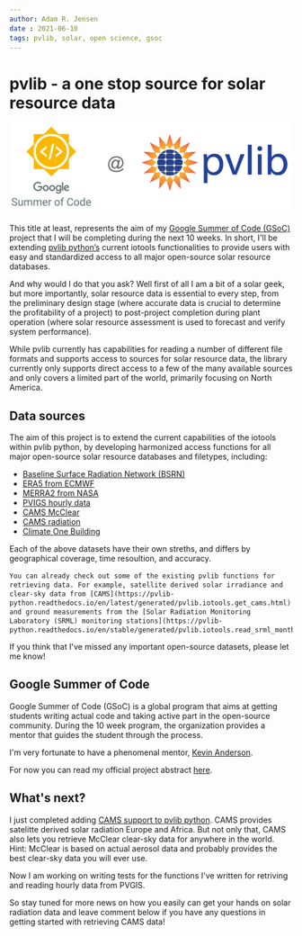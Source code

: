 ```yaml
---
author: Adam R. Jensen
date : 2021-06-10
tags: pvlib, solar, open science, gsoc
---
```


# pvlib - a one stop source for solar resource data
![gsoc and pvlib logo](/images/gsoc_at_pvlib.png)

This title at least, represents the aim of my [Google Summer of Code (GSoC)](https://summerofcode.withgoogle.com/about/) project that I will be completing during the next 10 weeks. In short, I'll be extending [pvlib python’s](https://pvlib-python.readthedocs.io/en/stable/) current iotools functionalities to provide users with easy and standardized access to all major open-source solar resource databases.

And why would I do that you ask? Well first of all I am a bit of a solar geek, but more importantly, solar resource data is essential to every step, from the preliminary design stage (where accurate data is crucial to determine the profitability of a project) to post-project completion during plant operation (where solar resource assessment is used to forecast and verify system performance).

While pvlib currently has capabilities for reading a number of different file formats and supports access to sources for solar resource data, the library currently only supports direct access to a few of the many available sources and only covers a limited part of the world, primarily focusing on North America.


## Data sources
The aim of this project is to extend the current capabilities of the iotools within pvlib python, by developing harmonized access functions for all major open-source solar resource databases and filetypes, including:
- [Baseline Surface Radiation Network (BSRN)](https://bsrn.awi.de/) 
- [ERA5 from ECMWF](https://www.ecmwf.int/en/forecasts/datasets/reanalysis-datasets/era5)
- [MERRA2 from NASA](https://gmao.gsfc.nasa.gov/reanalysis/MERRA-2/)
- [PVIGS hourly data](https://ec.europa.eu/jrc/en/PVGIS/tools/hourly-radiation)
- [CAMS McClear](http://www.soda-pro.com/web-services/radiation/cams-mcclear)
- [CAMS radiation](http://www.soda-pro.com/web-services/radiation/cams-radiation-service/info)
- [Climate One Building](http://climate.onebuilding.org/)

Each of the above datasets have their own streths, and differs by geographical coverage, time resoultion, and accuracy.

```{note}
You can already check out some of the existing pvlib functions for retrieving data. For example, satellite derived solar irradiance and clear-sky data from [CAMS](https://pvlib-python.readthedocs.io/en/latest/generated/pvlib.iotools.get_cams.html) and ground measurements from the [Solar Radiation Monitoring Laboratory (SRML) monitoring stations](https://pvlib-python.readthedocs.io/en/stable/generated/pvlib.iotools.read_srml_month_from_solardat.html#pvlib.iotools.read_srml_month_from_solardat).
```

If you think that I've missed any important open-source datasets, please let me know!

## Google Summer of Code
Google Summer of Code (GSoC) is a global program that aims at getting students writing actual code and taking active part in the open-source community. During the 10 week program, the organization provides a mentor that guides the student through the process.

I'm very fortunate to have a phenomenal mentor, [Kevin Anderson](https://github.com/kanderso-nrel).

For now you can read my official project abstract [here](https://summerofcode.withgoogle.com/projects/#6071460558274560).

## What's next?
I just completed adding [CAMS support to pvlib python](https://github.com/pvlib/pvlib-python/pull/1175). CAMS provides satelitte derived solar radiation Europe and Africa. But not only that, CAMS also lets you retrieve McClear clear-sky data for anywhere in the world. Hint: McClear is based on actual aerosol data and probably provides the best clear-sky data you will ever use.

Now I am working on writing tests for the functions I've written for retriving and reading hourly data from PVGIS.

So stay tuned for more news on how you easily can get your hands on solar radiation data and leave comment below if you have any questions in getting started with retrieving CAMS data!
